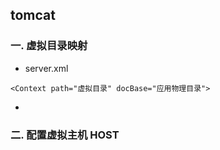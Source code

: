 ## tomcat

###  一. 虚拟目录映射

* server.xml 
```
<Context path="虚拟目录" docBase="应用物理目录">
```

* 

### 二. 配置虚拟主机 HOST 



